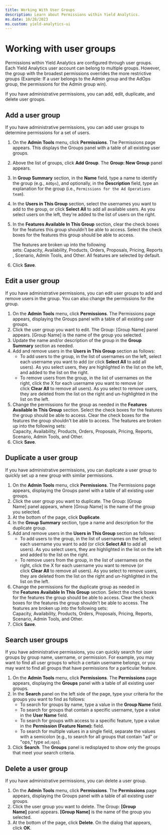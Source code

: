 ```yaml
---
title: Working With User Groups
description: Learn about Permissions within Yield Analytics. 
ms.date: 10/28/2023
ms.custom: yield-analytics-ui
---
```


# Working with user groups

Permissions within Yield Analytics are configured through user groups. Each Yield Analytics user account can belong to multiple groups. However, the group with the broadest permissions overrides the more restrictive groups (Example: If a user belongs to the Admin group and the AdOps group, the permissions for the Admin group win).

If you have administrative permissions, you can add, edit, duplicate, and delete user groups.

## Add a user group

If you have administrative permissions, you can add user groups to determine permissions for a set of users.

1. On the **Admin Tools** menu, click **Permissions**. The Permissions page appears. This displays the Groups panel with a table of all existing user groups.
1. Above the list of groups, click **Add Group**. The **Group: New Group** panel appears.
1. In **Group Summary** section, in the **Name** field, type a name to identify the group (e.g., `AdOps`), and optionally, in the **Description** field, type an explanation for the group (i.e., `Permissions for the Ad Operations team`).
1. In the **Users in This Group** section, select the usernames you want to add to the group, or click **Select All** to add all available users. As you select users on the left, they're added to the list of users on the right.
1. In the **Features Available In This Group** section, clear the check boxes for the features this group shouldn't be able to access. Select the check boxes for the features this group should be able to access.

    The features are broken up into the following sets: Capacity, Availability, Products, Orders, Proposals, Pricing, Reports, Scenario, Admin Tools, and Other. All features are selected by default.
1. Click **Save**.

## Edit a user group

If you have administrative permissions, you can edit user groups to add and remove users in the group. You can also change the permissions for the group.

1. On the **Admin Tools** menu, click **Permissions**. The Permissions page appears, displaying the Groups panel with a table of all existing user groups.
1. Click the user group you want to edit. The Group: \[Group Name\] panel appears. \[Group Name\] is the name of the group you selected.
1. Update the name and/or description of the group in the **Group Summary** section as needed.
1. Add and remove users in the **Users in This Group** section as follows:
    - To add users to the group, in the list of usernames on the left, select each username you want to add (or click **Select All** to add all users). As you select users, they are highlighted in the list on the left, and added to the list on the right.
    - To remove users from the group, in the list of usernames on the right, click the X for each username you want to remove (or click **Clear All** to remove all users). As you select to remove users, they are deleted from the list on the right and un-highlighted in the list on the left.
1. Change the permissions for the group as needed in the **Features Available In This Group** section. Select the check boxes for the features the group should be able to access. Clear the check boxes for the features the group shouldn't be able to access. The features are broken up into the following sets: Capacity, Availability, Products, Orders, Proposals, Pricing, Reports, Scenario, Admin Tools, and Other.
1. Click **Save**.

## Duplicate a user group

If you have administrative permissions, you can duplicate a user group to quickly set up a new group with similar permissions.

1. On the **Admin Tools** menu, click **Permissions**. The Permissions page appears, displaying the Groups panel with a table of all existing user groups.
1. Click the user group you want to duplicate. The Group: \[Group Name\] panel appears, where \[Group Name\] is the name of the group you selected.
1. At the bottom of the page, click **Duplicate**.
1. In the **Group Summary** section, type a name and description for the duplicate group.
1. Add and remove users in the **Users in This Group** section as follows:
    - To add users to the group, in the list of usernames on the left, select each username you want to add (or click **Select All** to add all users). As you select users, they are highlighted in the list on the left and added to the list on the right.
    - To remove users from the group, in the list of usernames on the right, click the X for each username you want to remove (or click **Clear All** to remove all users). As you select to remove users, they are deleted from the list on the right and un-highlighted in the list on the left.
1. Change the permissions for the duplicate group as needed in the **Features Available In This Group** section. Select the check boxes for the features the group should be able to access. Clear the check boxes for the features the group shouldn't be able to access. The features are broken up into the following sets: Capacity, Availability, Products, Orders, Proposals, Pricing, Reports, Scenario, Admin Tools, and Other.
1. Click **Save**.

## Search user groups

If you have administrative permissions, you can quickly search for user groups by group name, username, or permission. For example, you may want to find all user groups to which a certain username belongs, or you may want to find all groups that have permissions for a particular feature.

1. On the **Admin Tools** menu, click **Permissions**. The **Permissions** page appears, displaying the **Groups** panel with a table of all existing user groups.
1. In the **Search** panel on the left side of the page, type your criteria for the groups you want to find as follows:
    - To search for groups by name, type a value in the **Group Name** field.
    - To search for groups that contain a specific username, type a value in the **User Name** field.
    - To search for groups with access to a specific feature, type a value in the **Permission (Feature Name):** field.
    - To search for multiple values in a single field, separate the values with a semicolon (e.g., to search for all groups that contain "ad" or "ops," type `ad;ops`).
1. Click **Search**. The **Groups** panel is redisplayed to show only the groups that meet your search criteria.

## Delete a user group

If you have administrative permissions, you can delete a user group.

1. On the **Admin Tools** menu, click **Permissions**. The **Permissions** page appears, displaying the Groups panel with a table of all existing user groups.
1. Click the user group you want to delete. The Group: **[Group Name]** panel appears. **[Group Name]** is the name of the group you selected.
1. At the bottom of the page, click **Delete**. On the dialog that appears, click **OK**.
